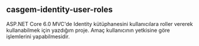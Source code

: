 ## casgem-identity-user-roles
ASP.NET Core 6.0 MVC'de Identity kütüphanesini kullanıcılara roller vererek kullanabilmek için yazdığım proje. Amaç kullanıcının yetkisine göre işlemlerini yapabilmesidir.
